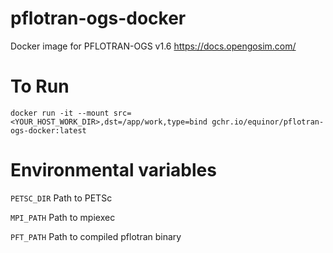 # pflotran-ogs-docker
Docker image for PFLOTRAN-OGS v1.6
https://docs.opengosim.com/

# To Run

```docker run -it --mount src=<YOUR_HOST_WORK_DIR>,dst=/app/work,type=bind gchr.io/equinor/pflotran-ogs-docker:latest ```

# Environmental variables

`PETSC_DIR` Path to PETSc

`MPI_PATH` Path to mpiexec

`PFT_PATH` Path to compiled pflotran binary